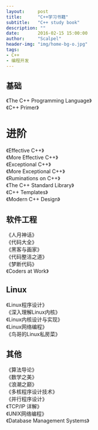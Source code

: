 ```yaml
---
layout:     post
title:      "C++学习书籍"
subtitle:   "C++ study book"
description: ""
date:       2016-02-15 15:00:00
author:     "Scalpel"
header-img: "img/home-bg-o.jpg"
tags:
- C++
- 编程开发
---
```

基础
---
《The C++ Programming Language》  
《C++ Primer》  

# 进阶  

《Effective C++》  
《More Effective C++》  
《Exceptional C++》  
《More Exceptional C++》  
《Ruminations on C++》  
《The C++ Standard Library》  
《C++ Templates》  
《Modern C++ Design》  

软件工程  
---
《人月神话》  
《代码大全》  
《黑客与画家》  
《代码整洁之道》  
《梦断代码》  
《Coders at Work》  

Linux
---
《Linux程序设计》  
《深入理解Linux内核》  
《Linux内核设计与实现》  
《Linux网络编程》  
《鸟哥的Linux私房菜》  

其他
---
《算法导论》  
《数学之美》  
《浪潮之巅》  
《多核程序设计技术》  
《并行程序设计》  
《TCP/IP 详解》  
《UNIX网络编程》  
《Database Management Systems》  




